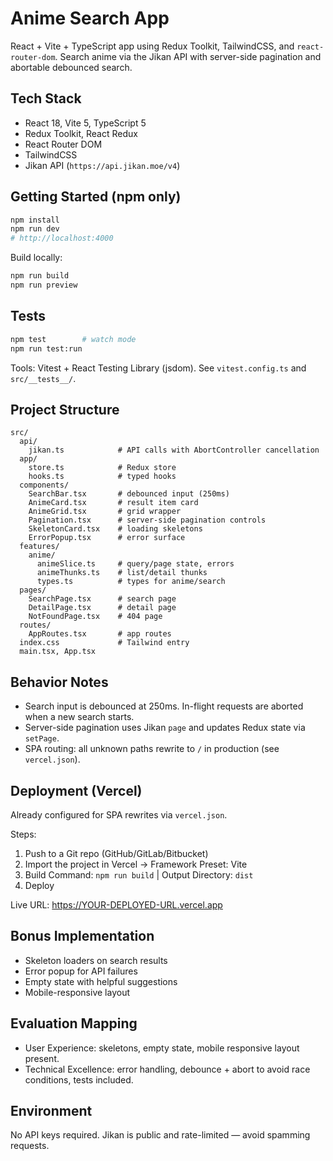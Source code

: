 # Anime Search App

React + Vite + TypeScript app using Redux Toolkit, TailwindCSS, and `react-router-dom`.
Search anime via the Jikan API with server-side pagination and abortable debounced search.

## Tech Stack

- React 18, Vite 5, TypeScript 5
- Redux Toolkit, React Redux
- React Router DOM
- TailwindCSS
- Jikan API (`https://api.jikan.moe/v4`)

## Getting Started (npm only)

```bash
npm install
npm run dev
# http://localhost:4000
```

Build locally:

```bash
npm run build
npm run preview
```

## Tests

```bash
npm test        # watch mode
npm run test:run
```

Tools: Vitest + React Testing Library (jsdom). See `vitest.config.ts` and `src/__tests__/`.

## Project Structure

```text
src/
  api/
    jikan.ts            # API calls with AbortController cancellation
  app/
    store.ts            # Redux store
    hooks.ts            # typed hooks
  components/
    SearchBar.tsx       # debounced input (250ms)
    AnimeCard.tsx       # result item card
    AnimeGrid.tsx       # grid wrapper
    Pagination.tsx      # server-side pagination controls
    SkeletonCard.tsx    # loading skeletons
    ErrorPopup.tsx      # error surface
  features/
    anime/
      animeSlice.ts     # query/page state, errors
      animeThunks.ts    # list/detail thunks
      types.ts          # types for anime/search
  pages/
    SearchPage.tsx      # search page
    DetailPage.tsx      # detail page
    NotFoundPage.tsx    # 404 page
  routes/
    AppRoutes.tsx       # app routes
  index.css             # Tailwind entry
  main.tsx, App.tsx
```

## Behavior Notes

- Search input is debounced at 250ms. In-flight requests are aborted when a new search starts.
- Server-side pagination uses Jikan `page` and updates Redux state via `setPage`.
- SPA routing: all unknown paths rewrite to `/` in production (see `vercel.json`).

## Deployment (Vercel)

Already configured for SPA rewrites via `vercel.json`.

Steps:
1) Push to a Git repo (GitHub/GitLab/Bitbucket)
2) Import the project in Vercel → Framework Preset: Vite
3) Build Command: `npm run build` | Output Directory: `dist`
4) Deploy

Live URL: https://YOUR-DEPLOYED-URL.vercel.app

## Bonus Implementation

- Skeleton loaders on search results
- Error popup for API failures
- Empty state with helpful suggestions
- Mobile-responsive layout

## Evaluation Mapping

- User Experience: skeletons, empty state, mobile responsive layout present.
- Technical Excellence: error handling, debounce + abort to avoid race conditions, tests included.

## Environment

No API keys required. Jikan is public and rate-limited — avoid spamming requests.
